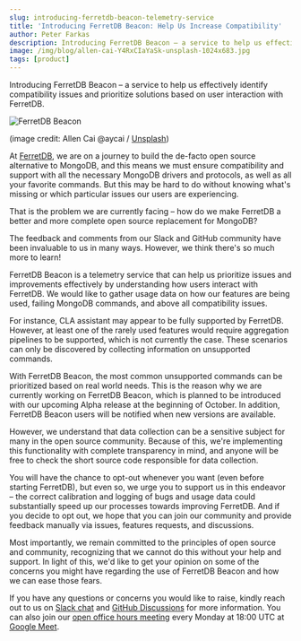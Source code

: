 ```yaml
---
slug: introducing-ferretdb-beacon-telemetry-service
title: 'Introducing FerretDB Beacon: Help Us Increase Compatibility'
author: Peter Farkas
description: Introducing FerretDB Beacon – a service to help us effectively identify compatibility issues and prioritize solutions based on user interaction with FerretDB.
image: /img/blog/allen-cai-Y4RxCIaYaSk-unsplash-1024x683.jpg
tags: [product]
---
```


Introducing FerretDB Beacon – a service to help us effectively identify compatibility issues and prioritize solutions based on user interaction with FerretDB.

![FerretDB Beacon](/img/blog/allen-cai-Y4RxCIaYaSk-unsplash-1024x683.jpg)

<!--truncate-->

(image credit: Allen Cai @aycai / [Unsplash](https://unsplash.com/photos/Y4RxCIaYaSk))

At [FerretDB](https://www.ferretdb.io/), we are on a journey to build the de-facto open source alternative to MongoDB, and this means we must ensure compatibility and support with all the necessary MongoDB drivers and protocols, as well as all your favorite commands.
But this may be hard to do without knowing what's missing or which particular issues our users are experiencing.

That is the problem we are currently facing – how do we make FerretDB a better and more complete open source replacement for MongoDB?

The feedback and comments from our Slack and GitHub community have been invaluable to us in many ways.
However, we think there's so much more to learn!

FerretDB Beacon is a telemetry service that can help us prioritize issues and improvements effectively by understanding how users interact with FerretDB.
We would like to gather usage data on how our features are being used, failing MongoDB commands, and above all compatibility issues.

For instance, CLA assistant may appear to be fully supported by FerretDB.
However, at least one of the rarely used features would require aggregation pipelines to be supported, which is not currently the case.
These scenarios can only be discovered by collecting information on unsupported commands.

With FerretDB Beacon, the most common unsupported commands can be prioritized based on real world needs.
This is the reason why we are currently working on FerretDB Beacon, which is planned to be introduced with our upcoming Alpha release at the beginning of October.
In addition, FerretDB Beacon users will be notified when new versions are available.

However, we understand that data collection can be a sensitive subject for many in the open source community.
Because of this, we're implementing this functionality with complete transparency in mind, and anyone will be free to check the short source code responsible for data collection.

You will have the chance to opt-out whenever you want (even before starting FerretDB), but even so, we urge you to support us in this endeavor – the correct calibration and logging of bugs and usage data could substantially speed up our processes towards improving FerretDB.
And if you decide to opt out, we hope that you can join our community and provide feedback manually via issues, features requests, and discussions.

Most importantly, we remain committed to the principles of open source and community, recognizing that we cannot do this without your help and support.
In light of this, we'd like to get your opinion on some of the concerns you might have regarding the use of FerretDB Beacon and how we can ease those fears.

If you have any questions or concerns you would like to raise, kindly reach out to us on [Slack chat](https://join.slack.com/t/ferretdb/shared_invite/zt-zqe9hj8g-ZcMG3~5Cs5u9uuOPnZB8~A) and [GitHub Discussions](https://github.com/FerretDB/FerretDB/discussions) for more information.
You can also join our [open office hours meeting](https://calendar.google.com/event?action=TEMPLATE&tmeid=NjNkdTkyN3VoNW5zdHRiaHZybXFtb2l1OWtfMjAyMTEyMTNUMTgwMDAwWiBjX24zN3RxdW9yZWlsOWIwMm0wNzQwMDA3MjQ0QGc&tmsrc=c_n37tquoreil9b02m0740007244%40group.calendar.google.com&scp=ALL) every Monday at 18:00 UTC at [Google Meet](https://meet.google.com/mcb-arhw-qbq).
